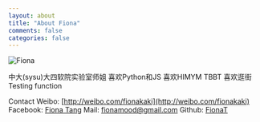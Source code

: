 ```yaml
---
layout: about
title: "About Fiona"
comments: false
categories: false
---
```


![Fiona](http://i.minus.com/ibiYh9E1gobS2H.png)

中大(sysu)大四软院实验室师姐
喜欢Python和JS
喜欢HIMYM TBBT 
喜欢逛街
Testing function

Contact
Weibo: [http://weibo.com/fionakaki](http://weibo.com/fionakaki)
Facebook: [Fiona Tang](https://www.facebook.com/fiona.soup)
Mail: fionamood@gmail.com
Github: [FionaT](https://github.com/FionaT)

